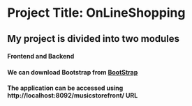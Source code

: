 # Project Title: OnLineShopping
## My project is divided into two modules
#### Frontend and Backend
#### We can download Bootstrap from <a href="http://www.bootstrap.com">BootStrap</a>

#### The application can be  accessed using http://localhost:8092/musicstorefront/ URL
